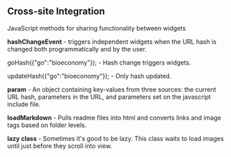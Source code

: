 ## Cross-site Integration

JavaScript methods for sharing functionality between widgets  

**hashChangeEvent** - triggers independent widgets when the URL hash is changed both programmatically and by the user.    

goHash({"go":"bioeconomy"}); - Hash change triggers widgets.  

updateHash({"go":"bioeconomy"}); - Only hash updated.  

**param** - An object containing key-values from three sources: the current URL hash, parameters in the URL, and parameters set on the javascript include&nbsp;file.  

**loadMarkdown** - Pulls readme files into html and converts links and image tags based on folder levels.  

**lazy class** - Sometimes it's good to be lazy. This class waits to load images until just before they scroll into view.  

